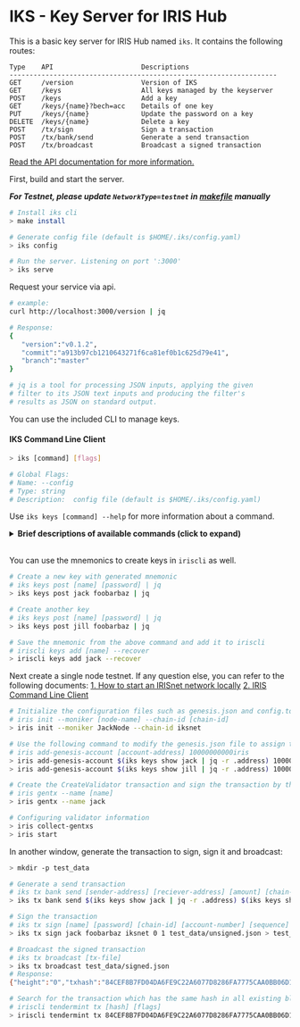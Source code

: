 # IKS - Key Server for IRIS Hub

This is a basic key server for IRIS Hub named `iks`. It contains the following routes:

```
Type    API                      Descriptions
-------------------------------------------------------------------
GET     /version                 Version of IKS
GET     /keys                    All keys managed by the keyserver
POST    /keys                    Add a key
GET     /keys/{name}?bech=acc    Details of one key 
PUT     /keys/{name}             Update the password on a key 
DELETE  /keys/{name}             Delete a key
POST    /tx/sign                 Sign a transaction
POST    /tx/bank/send            Generate a send transaction
POST    /tx/broadcast            Broadcast a signed transaction
```

[Read the API documentation for more information.](api_iks.md)


First, build and start the server.

***For Testnet, please update `NetworkType=testnet` in [makefile](./Makefile#L11) manually***

```bash
# Install iks cli
> make install

# Generate config file (default is $HOME/.iks/config.yaml)
> iks config

# Run the server. Listening on port ':3000'
> iks serve
```

Request your service via api.

```bash
# example:
curl http://localhost:3000/version | jq

# Response:
{
   "version":"v0.1.2",
   "commit":"a913b97cb1210643271f6ca81ef0b1c625d79e41",
   "branch":"master"
}

# jq is a tool for processing JSON inputs, applying the given 
# filter to its JSON text inputs and producing the filter's 
# results as JSON on standard output.
```

You can use the included CLI to manage keys.

#### IKS Command Line Client

```bash
> iks [command] [flags]

# Global Flags:
# Name: --config  
# Type: string  
# Description:  config file (default is $HOME/.iks/config.yaml)
```

Use `iks keys [command] --help` for more information about a command.

<details>
  <summary><b>Brief descriptions of available commands (click to expand)</b></summary>
  
  - config
    ```bash
    # Sets a default config file
    > iks config [flags]
    ```
- help
    ```bash
    # Help provides help for any command in the application.
    > iks help [path to command] [flags]
    ```
- keys
  - delete
    ```bash
    # Delete a key
    > iks keys delete [name] [password] [flags]
    ```
  - get
    ```bash
    # Fetch all keys managed by the keyserver
    > iks keys get [flags]
    ```
  - post 
    ```bash
    # Add a new key to the keyserver, optionally pass a mnemonic to restore the key
    > iks keys post [name] [password] [mnemonic] [flags]
    ```
  - put
    ```bash
    # Update the password on a key
    > iks keys put [name] [oldpass] [newpass] [flags]
    ```
  - show
    ```bash
    # Fetch details for one key
    > iks keys show [name] [flags]
    ```
- server
    ```bash
    # Runs the server
    > iks serve [flags]
    ```
- tx
  - bank send
    ```bash
    # Generate a send transaction
    > iks tx bank send [sender-address] [reciever-address] [amount] [chain-id] [memo] [fees] [gas-adjustment] [flags]
    ```
  - broadcast
    ```bash
    # Broadcast a signed transaction
    > iks tx broadcast [file] [flags]
    ```
  - sign
    ```bash
    # Sign a transaction
    > iks tx sign [name] [password] [chain-id] [account-number] [sequence] [tx-file] [flags]
    ```
- version
    ```bash
    # Prints version information
    > iks version [flags]
    ```
</details></br>

You can use the mnemonics to create keys in `iriscli` as well.

```bash
# Create a new key with generated mnemonic
# iks keys post [name] [password] | jq
> iks keys post jack foobarbaz | jq

# Create another key
# iks keys post [name] [password] | jq
> iks keys post jill foobarbaz | jq

# Save the mnemonic from the above command and add it to iriscli
# iriscli keys add [name] --recover
> iriscli keys add jack --recover
```

Next create a single node testnet. If any question else, you can refer to the following documents:
[1. How to start an IRISnet network locally](https://github.com/irisnet/irishub/blob/master/docs/software/node.md)
[2. IRIS Command Line Client](https://github.com/irisnet/irishub/blob/master/docs/cli-client/README.md)

```bash
# Initialize the configuration files such as genesis.json and config.toml
# iris init --moniker [node-name] --chain-id [chain-id]
> iris init --moniker JackNode --chain-id iksnet

# Use the following command to modify the genesis.json file to assign the initial account balance to the above validator operator account
# iris add-genesis-account [account-address] 10000000000iris
> iris add-genesis-account $(iks keys show jack | jq -r .address) 10000000000iris
> iris add-genesis-account $(iks keys show jill | jq -r .address) 100000000iris

# Create the CreateValidator transaction and sign the transaction by the validator operator account
# iris gentx --name [name]
> iris gentx --name jack

# Configuring validator information
> iris collect-gentxs
> iris start
```

In another window, generate the transaction to sign, sign it and broadcast:
```bash
> mkdir -p test_data

# Generate a send transaction
# iks tx bank send [sender-address] [reciever-address] [amount] [chain-id] [memo] [fees] > [output-file]
> iks tx bank send $(iks keys show jack | jq -r .address) $(iks keys show jill | jq -r .address) 10000.58iris iksnet "jack to jill" 0.3iris > test_data/unsigned.json

# Sign the transaction
# iks tx sign [name] [password] [chain-id] [account-number] [sequence] [tx-file] > [output-file]
> iks tx sign jack foobarbaz iksnet 0 1 test_data/unsigned.json > test_data/signed.json

# Broadcast the signed transaction
# iks tx broadcast [tx-file]
> iks tx broadcast test_data/signed.json
# Response:
{"height":"0","txhash":"84CEF8B7FD04DA6FE9C22A6077D8286FA7775CAA0BB06D1D875AE9527A3D15CB"}

# Search for the transaction which has the same hash in all existing blocks
# iriscli tendermint tx [hash] [flags]
> iriscli tendermint tx 84CEF8B7FD04DA6FE9C22A6077D8286FA7775CAA0BB06D1D875AE9527A3D15CB --trust-node
```


